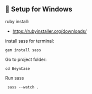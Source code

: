 ## 🚀 Setup for Windows

ruby install:

- https://rubyinstaller.org/downloads/

install sass for terminal:

```
gem install sass
```

Go to project folder:

```
cd BeynCase
```

Run sass

```
 sass --watch .
 ```
